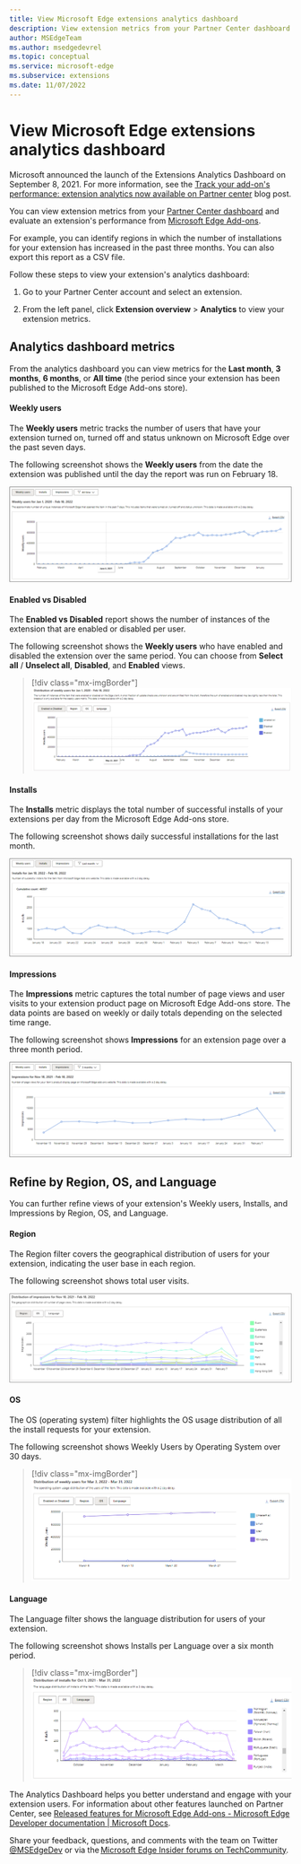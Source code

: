 ```yaml
---
title: View Microsoft Edge extensions analytics dashboard
description: View extension metrics from your Partner Center dashboard and evaluate an extension's performance from Microsoft Edge Add-ons website.
author: MSEdgeTeam
ms.author: msedgedevrel
ms.topic: conceptual
ms.service: microsoft-edge
ms.subservice: extensions
ms.date: 11/07/2022
---
```

# View Microsoft Edge extensions analytics dashboard

Microsoft announced the launch of the Extensions Analytics Dashboard on September 8, 2021. For more information, see the [Track your add-on's performance: extension analytics now available on Partner center](https://techcommunity.microsoft.com/t5/articles/track-your-add-on-s-performance-extension-analytics-now/m-p/2733351) blog post.

You can view extension metrics from your [Partner Center dashboard](https://partner.microsoft.com/dashboard/microsoftedge/overview) and evaluate an extension's performance from [Microsoft Edge Add-ons](https://microsoftedge.microsoft.com/addons/Microsoft-Edge-Extensions-Home).

For example, you can identify regions in which the number of installations for your extension has increased in the past three months. You can also export this report as a CSV file.

Follow these steps to view your extension's analytics dashboard:  

1. Go to your Partner Center account and select an extension.

1. From the left panel, click **Extension overview** > **Analytics** to view your extension metrics.


<!-- ====================================================================== -->
## Analytics dashboard metrics

From the analytics dashboard you can view metrics for the **Last month**, **3 months**, **6 months**, or **All time** (the period since your extension has been published to the Microsoft Edge Add-ons store).


<!-- ------------------------------ -->
#### Weekly users

The **Weekly users** metric tracks the number of users that have your extension turned on, turned off and status unknown on Microsoft Edge over the past seven days.

The following screenshot shows the **Weekly users** from the date the extension was published until the day the report was run on February 18.

![Weekly users from the date the extension was published until February 18](./extensions-analytics-images/extensions-analytics-weekly-users.png)


<!-- ------------------------------ -->
#### Enabled vs Disabled

The **Enabled vs Disabled** report shows the number of instances of the extension that are enabled or disabled per user.

The following screenshot shows the **Weekly users** who have enabled and disabled the extension over the same period. You can choose from **Select all** / **Unselect all**, **Disabled**, and **Enabled** views.

> [!div class="mx-imgBorder"]
> ![Weekly users who have enabled and disabled the extension over the selected time period](./extensions-analytics-images/extensions-analytics-enabled-disabled.png)


<!-- ------------------------------ -->
#### Installs

The **Installs** metric displays the total number of successful installs of your extensions per day from the Microsoft Edge Add-ons store.

The following screenshot shows daily successful installations for the last month.

![Installs for your extension over the last month](./extensions-analytics-images/extensions-analytics-weekly-users-installs.png)


<!-- ------------------------------ -->
#### Impressions

The **Impressions** metric captures the total number of page views and user visits to your extension product page on Microsoft Edge Add-ons store. The data points are based on weekly or daily totals depending on the selected time range.

The following screenshot shows **Impressions** for an extension page over a three month period.

![Impressions for your extension over the past 3 months](./extensions-analytics-images/extensions-analytics-weekly-users-impressions.png)



<!-- ====================================================================== -->
## Refine by Region, OS, and Language

You can further refine views of your extension's Weekly users, Installs, and Impressions by Region, OS, and Language.


<!-- ------------------------------ -->
#### Region

The Region filter covers the geographical distribution of users for your extension, indicating the user base in each region.

The following screenshot shows total user visits.

![Geographic distribution by Region for your extension](./extensions-analytics-images/extensions-analytics-filter-region.png)


<!-- ------------------------------ -->
#### OS

The OS (operating system) filter highlights the OS usage distribution of all the install requests for your extension.

The following screenshot shows Weekly Users by Operating System over 30 days.

> [!div class="mx-imgBorder"]
> ![Operation System usage distribution for your extension](./extensions-analytics-images/extension-analytics-weekly-users-filter-os-30-days.png)


<!-- ------------------------------ -->
#### Language

The Language filter shows the language distribution for users of your extension.

The following screenshot shows Installs per Language over a six month period.

> [!div class="mx-imgBorder"]
> ![Language distribution for your extension](./extensions-analytics-images/extension-analytics-installs-filter-language-6-months.png)

The Analytics Dashboard helps you better understand and engage with your extension users. For information about other 
features launched on Partner Center, see [Released features for Microsoft Edge Add-ons - Microsoft Edge Developer documentation | Microsoft Docs](/microsoft-edge/extensions-chromium/whats-new/released-features).

Share your feedback, questions, and comments with the team on Twitter [@MSEdgeDev](https://twitter.com/msedgedev/) or via the [Microsoft Edge Insider forums on TechCommunity](https://techcommunity.microsoft.com/t5/articles/manifest-v3-changes-are-now-available-in-microsoft-edge/m-p/1780254).
